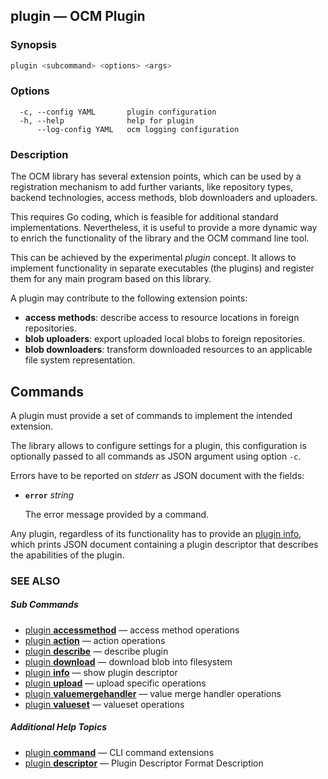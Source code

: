 ## plugin &mdash; OCM Plugin

### Synopsis

```bash
plugin <subcommand> <options> <args>
```

### Options

```
  -c, --config YAML       plugin configuration
  -h, --help              help for plugin
      --log-config YAML   ocm logging configuration
```

### Description

The OCM library has several extension points, which can be used by a registration
mechanism to add further variants, like repository types, backend technologies,
access methods, blob downloaders and uploaders.

This requires Go coding, which is feasible for additional standard
implementations. Nevertheless, it is useful to provide a more dynamic
way to enrich the functionality of the library and the OCM command line
tool.

This can be achieved by the experimental *plugin* concept. It allows
to implement functionality in separate executables (the plugins) and
register them for any main program based on this library.

A plugin may contribute to the following extension points:
- **access methods**: describe access to resource locations in foreign repositories.
- **blob uploaders**: export uploaded local blobs to foreign repositories.
- **blob downloaders**: transform downloaded resources to an applicable file system representation.

## Commands

A plugin must provide a set of commands to implement the intended extension.

The library allows to configure settings for a plugin, this configuration
is optionally passed to all commands as JSON argument using option <code>-c</code>.

Errors have to be reported on *stderr* as JSON document with the fields:

- **<code>error</code>** *string*

  The error message provided by a command.

Any plugin, regardless of its functionality has to provide an [plugin info](plugin_info.md),
which prints JSON document containing a plugin descriptor that describes the
apabilities of the plugin.

### SEE ALSO



##### Sub Commands

* [plugin <b>accessmethod</b>](plugin_accessmethod.md)	 &mdash; access method operations
* [plugin <b>action</b>](plugin_action.md)	 &mdash; action operations
* [plugin <b>describe</b>](plugin_describe.md)	 &mdash; describe plugin
* [plugin <b>download</b>](plugin_download.md)	 &mdash; download blob into filesystem
* [plugin <b>info</b>](plugin_info.md)	 &mdash; show plugin descriptor
* [plugin <b>upload</b>](plugin_upload.md)	 &mdash; upload specific operations
* [plugin <b>valuemergehandler</b>](plugin_valuemergehandler.md)	 &mdash; value merge handler operations
* [plugin <b>valueset</b>](plugin_valueset.md)	 &mdash; valueset operations



##### Additional Help Topics

* [plugin <b>command</b>](plugin_command.md)	 &mdash; CLI command extensions
* [plugin <b>descriptor</b>](plugin_descriptor.md)	 &mdash; Plugin Descriptor Format Description

